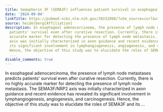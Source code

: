 ```yaml
---
title: Semaphorin 3F (SEMA3F) influences patient survival in esophageal adenocarcinoma
date: '2024-09-04'
linkTitle: https://pubmed.ncbi.nlm.nih.gov/39232098/?utm_source=curl&utm_medium=rss&utm_campaign=pubmed-2&utm_content=1FakS-2QOkCT8HsMOQP1bCRQ4YzyumYOmxmF0moLsQ3dFB1E9V&fc=20220326224207&ff=20240905183429&v=2.18.0.post9+e462414
source: heidelberg[Affiliation]
description: In esophageal adenocarcinoma, the presence of lymph node metastases predicts
  patients' survival even after curative resection. Currently, there is no highly
  accurate marker for detecting the presence of lymph node metastasis. The SEMA3F/NRP2
  axis was initially characterized in axon guidance and recent evidence has revealed
  its significant involvement in lymphangiogenesis, angiogenesis, and carcinogenesis.
  Hence, the objective of this study was to elucidate the roles of SEMA3F and its
  ...
disable_comments: true
---
```

In esophageal adenocarcinoma, the presence of lymph node metastases predicts patients' survival even after curative resection. Currently, there is no highly accurate marker for detecting the presence of lymph node metastasis. The SEMA3F/NRP2 axis was initially characterized in axon guidance and recent evidence has revealed its significant involvement in lymphangiogenesis, angiogenesis, and carcinogenesis. Hence, the objective of this study was to elucidate the roles of SEMA3F and its ...